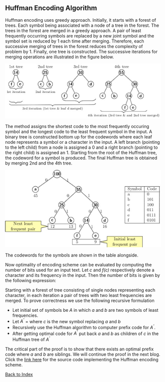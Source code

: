 ## Huffman Encoding Algorithm  

Huffman encoding uses greedy approach. Initially, it starts with a forest
of trees. Each symbol being associated with a node of a tree in the forest.
The trees in the forest are merged in a greedy approach. A pair of
least frequently occurring symbols are replaced by a new joint symbol and 
the symbol set is reduced by 1 each time after merging. Therefore, each 
successive merging of trees in the forest reduces the complexity of problem
by 1. Finally, one tree is constructed. The successive iterations for
merging operations are illustrated in the figure below.
<p align="center">
<img src="../images/huffmanEx1a.jpg"> 
</p>

The method assigns the shortest code to the most frequently occuring 
symbol and the longest code to the least frequent symbol in the 
input. A binary tree is constructed bottom up for the codewords where each
leaf node represents a symbol or a character in the input. A left
branch (pointing to the left child) from a node is assigned a 0 and a
right branch (pointing to the right child) is assigned an 1. Starting from 
the root of the Huffman tree, the codeword for a symbol is produced. 
The final Huffman tree is obtained by merging 2nd and the 4th tree. 
<p align="center">
<img src="../images/huffmanEx2.jpg"> 
</p>
The codewords for the symbols are shown in the table alongside. 

Now optimality of encoding scheme can be evaluated by computing the number 
of bits used for an input text. Let <i>c</i> and <i>f(c)</i> respectively
denote a character and its frequency in the input. Then the number of bits
is given by the following expression:
<p align="center">

</p>
Starting with a forest of tree consisting of single nodes representing 
each character, in each iteration a pair of trees with two least frequencies are merged. To prove correctness we use the following recursive formulation  
<ul>
<li>Let initial set of symbols be <i>A</i> in which <i>a</i> and <i>b</i>
are two symbols of least frequencies.</li>
<li>Let <i>A<sup>'</sup></i> =  where <i>c</i> is the new symbol replacing
<i>a</i> and <i>b</i> </li>
<li>Recursively use the Huffman algorithm to computer prefix code for <i>A<sup>'</sup></i>. </li> 
<li>After getting optimal code for <i>A<sup>'</sup></i> put back <i>a</i> 
and <i>b</i> as children of <i>c</i> in the Huffman tree of 
<i>A<sup>'</sup></i></li> 
</ul>

The critical part of the proof is to show that there exists an optimal prefix
code where <i>a</i> and <i>b</i> are siblings. We will continue the proof
in the next blog. Click the [link here](../CODES/HuffmanCode/index.md) for 
the source code implementing the Huffman encoding scheme. 

[Back to Index](../index.md)
